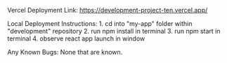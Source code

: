 Vercel Deployment Link: https://development-project-ten.vercel.app/

Local Deployment Instructions: 
    1. cd into "my-app" folder within "development" repository
    2. run npm install in terminal
    3. run npm start in terminal
    4. observe react app launch in window

Any Known Bugs: None that are known. 
